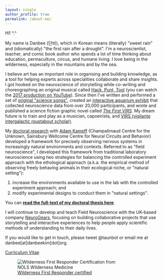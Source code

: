 ```yaml
---
layout: single
author_profile: true
permalink: /about-me/
---
```


Hi! ^.^  

My name is Danbee (단비), which in Korean means (literally) "sweet rain" and (idiomatically) "the first rain after a drought". I'm a neuroscientist, teacher, and comic book author who spends a lot of time thinking about education, permaculture, circus, and humane living. I love being in the wilderness, especially in the mountains and by the sea. <br/>

I believe art has an important role in organising and building knowledge, as a tool for helping experts across specialities collaborate and share insights. I got hooked on the neuroscience of storytelling while co-writing and choreographing an original musical called <a href="https://hackpunttool.com/">Hack, Punt, Tool</a> (you can watch the <a href="https://youtu.be/IPpqXyo4jhM">2017 production on YouTube</a>). Since then I've written and performed a set of [original "science songs"](/brainplay/2017-09-14-Pilot-Data-Aronauts-EP/), created an [interactive aquarium exhibit](http://www.everymind.online/SurprisingMinds/) that collected neuroscience data from over 20,000 participants, and wrote and published a science fiction graphic novel called [*The First VIRS*](/VIRS). My dream future is to train and play as a musician, capoeirista, and [VIRS (vigilante intergalactic roustabout scholar)](/projects/2018/02/28/VIRS-principles/). <br/>

My [doctoral research](/open-lab-notebook/) with [Adam Kampff](http://www.kampff-lab.org) (Champalimaud Centre for the Unknown, Sainsbury Wellcome Centre for Neural Circuits and Behavior) developed a framework for precisely observing nervous systems in increasingly natural environments and contexts. Referred to as "field neuroscience", I developed this framework from traditional laboratory neuroscience using two strategies for balancing the controlled experiment approach with the ethological approach (a.k.a. the empirical method of observing freely behaving animals in their ecological niche, or "natural setting"): <br/>

1. increase the environments available to use in the lab with the controlled experiment approach; and <br/>
2. modify experimental designs to conduct them in "natural settings". <br/>

You can [**read the full-text of my doctoral thesis here**](https://www.dropbox.com/s/iqyfmj1rmcn083z/DanbeeKim_INDP2013_PhDThesis.pdf?dl=0). <br/>

I will continue to develop and teach Field Neuroscience with the UK-based company [NeuroGears](http://neurogears.org/about-us/), focusing on building collaborative projects that use storytelling and interactive experiences to help people apply scientific methods of understanding to their daily lives. <br/>

If you would like to get in touch, please tweet @taunbot or email me at danbee[at]danbeekim[dot]org.

[Curriculum Vitae](/assets/files/DanbeeKim_WebsiteCV_20200120.pdf)

<figure style="width: 320px" class="align-center">
  <img src="/assets/images/certifications/20190521_NOLS_Certification-01.gif" alt="Wilderness First Responder Certification from NOLS Wilderness Medicine">
  <figcaption class="align-center"><a href="https://www.nols.edu/en/courses/courses/wilderness-first-responder-WFR/">Wilderness First Responder certified</a></figcaption>
</figure>


